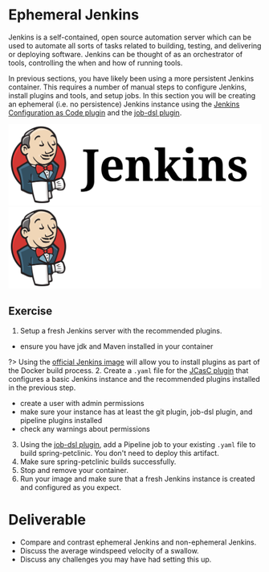# Ephemeral Jenkins

Jenkins is a self-contained, open source automation server which can be used to automate all sorts of tasks related to building, testing, and delivering or deploying software. Jenkins can be thought of as an orchestrator of tools, controlling the when and how of running tools.

In previous sections, you have likely been using a more persistent Jenkins container. This requires a number of manual steps to configure Jenkins, install plugins and tools, and setup jobs. In this section you will be creating an ephemeral (i.e. no persistence) Jenkins instance using the [Jenkins Configuration as Code plugin](https://github.com/jenkinsci/configuration-as-code-plugin) and the [job-dsl plugin](https://jenkinsci.github.io/job-dsl-plugin/). 

![](img6/jenkins_light.svg ':size=400px :class=light-mode-img-center')
![](img6/jenkins_dark.svg ':size=400px :class=dark-mode-img-center')

## Exercise

1. Setup a fresh Jenkins server with the recommended plugins.
  * ensure you have jdk and Maven installed in your container
 
 ?> Using the [official Jenkins image](https://hub.docker.com/r/jenkins/jenkins) will allow you to install plugins as part of the Docker build process.
2. Create a `.yaml` file for the [JCasC plugin](https://github.com/jenkinsci/configuration-as-code-plugin) that configures a basic Jenkins instance and the recommended plugins installed in the previous step.
  * create a user with admin permissions
  * make sure your instance has at least the git plugin, job-dsl plugin, and pipeline plugins installed
  * check any warnings about permissions
3. Using the [job-dsl plugin](https://jenkinsci.github.io/job-dsl-plugin/), add a Pipeline job to your existing `.yaml` file to build spring-petclinic. You don't need to deploy this artifact.
4. Make sure spring-petclinic builds successfully. 
5. Stop and remove your container. 
6. Run your image and make sure that a fresh Jenkins instance is created and configured as you expect.


# Deliverable

* Compare and contrast ephemeral Jenkins and non-ephemeral Jenkins.
* Discuss the average windspeed velocity of a swallow.
* Discuss any challenges you may have had setting this up.

